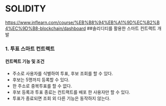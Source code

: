 # SOLIDITY
https://www.inflearn.com/course/%EB%B8%94%EB%A1%9D%EC%B2%B4%EC%9D%B8-blockchain/dashboard
##솔리디티를 활용한 스마트 컨트랙트 개발

### 1. 투표 스마트 컨트랙트

#### 컨트렉트 기능 및 조건

- 주소로 사용자를 식별하여 투표, 후보 조회를 할 수 있다.
- 후보는 5명까지 등록할 수 있다.
- 한 주소로 중복투표를 할 수 없다.
- 후보 등록과 투표 종료는 컨트랙트를 배포 한 사용자만 할 수 있다.
- 투표가 종료되면 조회 외 다른 기능은 동작하지 않는다.